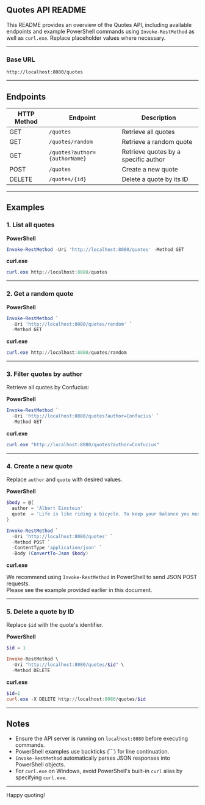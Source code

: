 ## Quotes API README

This README provides an overview of the Quotes API, including available endpoints and example PowerShell commands using `Invoke-RestMethod` as well as `curl.exe`. Replace placeholder values where necessary.

---

### Base URL

```
http://localhost:8080/quotes
```

---

## Endpoints

| HTTP Method | Endpoint                      | Description                          |
| ----------- | ----------------------------- | ------------------------------------ |
| GET         | `/quotes`                     | Retrieve all quotes                  |
| GET         | `/quotes/random`              | Retrieve a random quote              |
| GET         | `/quotes?author={authorName}` | Retrieve quotes by a specific author |
| POST        | `/quotes`                     | Create a new quote                   |
| DELETE      | `/quotes/{id}`                | Delete a quote by its ID             |

---

## Examples

### 1. List all quotes

**PowerShell**

```powershell
Invoke-RestMethod -Uri 'http://localhost:8080/quotes' -Method GET
```

**curl.exe**

```powershell
curl.exe http://localhost:8080/quotes
```

---

### 2. Get a random quote

**PowerShell**

```powershell
Invoke-RestMethod `
  -Uri 'http://localhost:8080/quotes/random' `
  -Method GET
```

**curl.exe**

```powershell
curl.exe http://localhost:8080/quotes/random
```

---

### 3. Filter quotes by author

Retrieve all quotes by Confucius:

**PowerShell**

```powershell
Invoke-RestMethod `
  -Uri 'http://localhost:8080/quotes?author=Confucius' `
  -Method GET
```

**curl.exe**

```powershell
curl.exe "http://localhost:8080/quotes?author=Confucius"
```

---

### 4. Create a new quote

Replace `author` and `quote` with desired values.

**PowerShell**

```powershell
$body = @{
  author = 'Albert Einstein'
  quote  = 'Life is like riding a bicycle. To keep your balance you must keep moving.'
}

Invoke-RestMethod `
  -Uri 'http://localhost:8080/quotes' `
  -Method POST `
  -ContentType 'application/json' `
  -Body (ConvertTo-Json $body)
```

**curl.exe**

We recommend using `Invoke-RestMethod` in PowerShell to send JSON POST requests.  
Please see the example provided earlier in this document.

---

### 5. Delete a quote by ID

Replace `$id` with the quote's identifier.

**PowerShell**

```powershell
$id = 1

Invoke-RestMethod \
  -Uri "http://localhost:8080/quotes/$id" \
  -Method DELETE
```

**curl.exe**

```powershell
$id=1
curl.exe -X DELETE http://localhost:8080/quotes/$id
```

---

## Notes

* Ensure the API server is running on `localhost:8080` before executing commands.
* PowerShell examples use backticks (\`\`\`) for line continuation.
* `Invoke-RestMethod` automatically parses JSON responses into PowerShell objects.
* For `curl.exe` on Windows, avoid PowerShell's built-in `curl` alias by specifying `curl.exe`.

---

Happy quoting!
